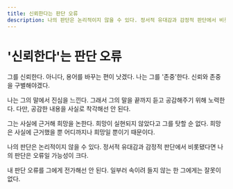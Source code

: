 ```yaml
---
title: 신뢰한다는 판단 오류
description: 나의 판단은 논리적이지 않을 수 있다. 정서적 유대감과 감정적 판단에서 비롯됐다면 나의 판단은 오류일 가능성이 크다.
---
```


# '신뢰한다'는 판단 오류

그를 신뢰한다. 아니다, 용어를 바꾸는 편이 낫겠다. 나는 그를 '존중'한다. 신뢰와 존중을 구별해야겠다.

나는 그의 말에서 진심을 느낀다. 그래서 그의 말을 끝까지 듣고 공감해주기 위해 노력한다. 다만, 공감한 내용을 사실로 착각해선 안 된다.

그는 사실에 근거해 희망을 논한다. 희망이 실현되지 않았다고 그를 탓할 순 없다. 희망은 사실에 근거했을 뿐 어디까지나 희망일 뿐이기 때문이다.

나의 판단은 논리적이지 않을 수 있다. 정서적 유대감과 감정적 판단에서 비롯됐다면 나의 판단은 오류일 가능성이 크다.

내 판단 오류를 그에게 전가해선 안 된다. 일부러 속이려 들지 않는 한 그에게는 잘못이 없다.
